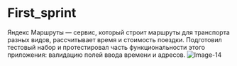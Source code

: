 # First_sprint
Яндекс Маршруты — сервис, который строит маршруты для транспорта разных видов, рассчитывает время и стоимость поездки.
Подготовил тестовый набор и протестировал часть функциональности этого приложения: валидацию полей ввода времени и адресов.
![Image-14](https://github.com/IvanTcanga/First_sprint/assets/144273733/e83af423-7847-4eff-842c-d454d8bb4f21)
